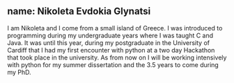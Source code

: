 name: Nikoleta Evdokia Glynatsi
---
I am Nikoleta and I come from a small island of Greece. I was introduced to programming during my undergraduate years where I was taught C and Java. It was until this year, during my postgraduate in the University of Cardiff that I had my first encounter with python at a two day Hackathon that took place in the university. As from now on I will be working intensively with python for my summer dissertation and the 3.5 years to come during my PhD.